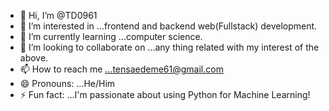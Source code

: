- 👋 Hi, I’m @TD0961
- 👀 I’m interested in ...frontend and backend web(Fullstack) development.
- 🌱 I’m currently learning ...computer science.
- 💞️ I’m looking to collaborate on ...any thing related with my interest of the above.
- 📫 How to reach me ...tensaedeme61@gmail.com
- 😄 Pronouns: ...He/Him
- ⚡ Fun fact: ...I'm passionate about using Python for Machine Learning!

<!---
TD0961/TD0961 is a ✨ special ✨ repository because its `README.md` (this file) appears on your GitHub profile.
You can click the Preview link to take a look at your changes.
--->
